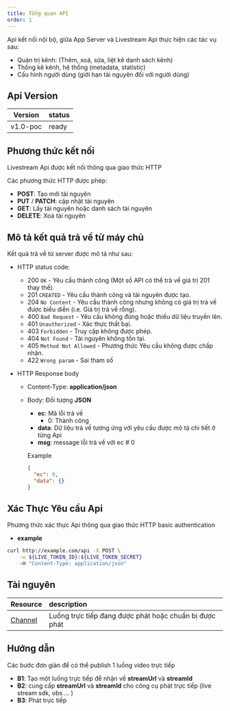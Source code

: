 ```yaml
---
title: Tổng quan API
order: 1
---
```


Api kết nối nội bộ, giữa App Server và Livestream Api thực hiện các tác vụ sau:
* Quản trị kênh: (Thêm, xoá, sửa, liệt kê danh sách kênh)
* Thống kê kênh, hệ thống (metadata, statistic)
* Cấu hình người dùng (giới hạn tài nguyên đối với người dùng)

## Api Version

| Version  | status |
| -------- | ------ |
| v1.0-poc | ready  |

## Phương thức kết nối

Livestream Api được kết nối thông qua giao thức HTTP

Các phương thức HTTP được phép:
* **POST**: Tạo mới tài nguyên
* **PUT** / **PATCH**: cập nhật tài nguyên
* **GET**: Lấy tài nguyên hoặc danh sách tài nguyên
* **DELETE**: Xoá tài nguyên

## Mô tả kết quả trả về từ máy chủ

Kết quả trả về từ server được mô tả như sau:

* HTTP status code:
  * 200 `OK` - Yêu cầu thành công (Một số API có thể trả về giá trị 201 thay thế).
  * 201 `CREATED` - Yêu cầu thành công và tài nguyên được tạo.
  * 204 `No Content` - Yêu cầu thành công nhưng không có giá trị trả về được biểu diễn (i.e. Giá trị trả về rỗng).
  * 400 `Bad Request` - Yêu cầu không đúng hoặc thiếu dữ liệu truyền lên.
  * 401 `Unauthorized` - Xác thực thất bại.
  * 403 `Forbidden` - Truy cập không được phép.
  * 404 `Not Found` - Tài nguyên không tồn tại.
  * 405 `Method Not Allowed` - Phương thức Yêu cầu không được chấp nhận.
  * 422 `Wrong param` - Sai tham số


* HTTP Response body
  * Content-Type: **application/json**
  * Body: Đối tượng **JSON**
    * **ec**: Mã lỗi trả về
      * 0: Thành công
    * **data**: Dữ liệu trả về tương ứng với yêu cầu được mô tả chi tiết ở từng Api
    * **msg**: message lỗi trả về với ec # 0

    Example
    ```json
    {
      "ec": 0,
      "data": {}
    }
    ```

## Xác Thực Yêu cầu Api

Phương thức xác thực Api thông qua giao thức HTTP basic authentication

* **example**

```bash
curl http://example.com/api -X POST \
    -u ${LIVE_TOKEN_ID}:${LIVE_TOKEN_SECRET}
    -H "Content-Type: application/json"

```
## Tài nguyên

| Resource                          | description                                            |
| --------------------------------- |:------------------------------------------------------ |
| [Channel](./2.api-server-channel) | Luồng trực tiếp đang được phát hoặc chuẩn bị được phát |

## Hướng dẫn

Các bước đơn giản để có thể publish 1 luồng video trực tiếp

* **B1**: Tạo một luồng trực tiếp để nhận về **streamUrl** và **streamId**
* **B2**: cung cấp **streamUrl** và **streamId** cho công cụ phát trực tiếp (live stream sdk, obs … )
* **B3**: Phát trực tiếp